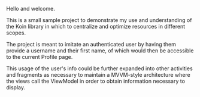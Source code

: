 Hello and welcome.

This is a small sample project to demonstrate my use and understanding of the Koin library in which to centralize and optimize resources in different scopes.

The project is meant to imitate an authenticated user by having them provide a username and their first name, of which would then be accessible to the current Profile page.

This usage of the user's info could be further expanded into other activities and fragments as necessary to maintain a MVVM-style architecture where the views call the ViewModel in order to obtain information necessary to display.

